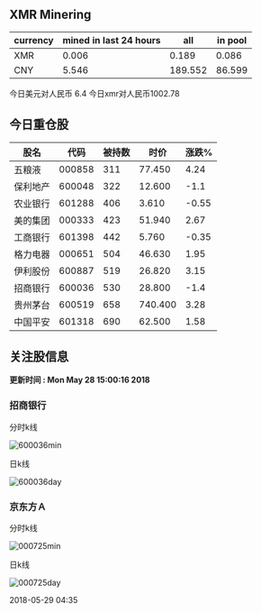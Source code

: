 ## XMR Minering

|currency|mined in last 24 hours|all|in pool|
|---|---|---|---|
|XMR|0.006|0.189|0.086|
|CNY|5.546|189.552|86.599|

今日美元对人民币 6.4	今日xmr对人民币1002.78


## 今日重仓股 

|股名|代码|被持数|时价|涨跌%|
|---|---|---|---|---|
|五粮液|000858|311|77.450|4.24|
|保利地产|600048|322|12.600|-1.1|
|农业银行|601288|406|3.610|-0.55|
|美的集团|000333|423|51.940|2.67|
|工商银行|601398|442|5.760|-0.35|
|格力电器|000651|504|46.630|1.95|
|伊利股份|600887|519|26.820|3.15|
|招商银行|600036|530|28.800|-1.4|
|贵州茅台|600519|658|740.400|3.28|
|中国平安|601318|690|62.500|1.58|

## 关注股信息
**更新时间 : Mon May 28 15:00:16 2018**
### 招商银行 
分时k线

![600036min](http://image.sinajs.cn/newchart/min/n/sh600036.gif)

日k线

![600036day](http://image.sinajs.cn/newchart/daily/n/sh600036.gif)

### 京东方Ａ 
分时k线

![000725min](http://image.sinajs.cn/newchart/min/n/sz000725.gif)

日k线

![000725day](http://image.sinajs.cn/newchart/daily/n/sz000725.gif)

2018-05-29 04:35